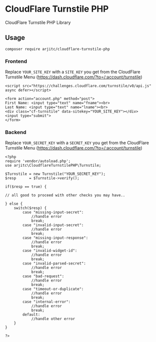 # CloudFlare Turnstile PHP

CloudFlare Turnstile PHP Library

## Usage

```
composer require arjitc/cloudflare-turnstile-php
```


### Frontend

Replace `YOUR_SITE_KEY` with a `SITE_KEY` you get from the CloudFlare Turnstile Menu (https://dash.cloudflare.com/?to=/:account/turnstile)

```
<script src="https://challenges.cloudflare.com/turnstile/v0/api.js" async defer></script>

<form action="account.php" method="post">
First Name: <input type="text" name="fname"><br>
Last Name: <input type="text" name="lname"><br>
<div class="cf-turnstile" data-sitekey="YOUR_SITE_KEY"></div>
<input type="submit">
</form>
```

### Backend

Replace `YOUR_SECRET_KEY` with a `SECRET_KEY` you get from the CloudFlare Turnstile Menu (https://dash.cloudflare.com/?to=/:account/turnstile)

```
<?php
require 'vendor/autoload.php';
use arjitc\CloudflareTurnstilePHP\Turnstile;

$Turnstile = new Turnstile("YOUR_SECRET_KEY");
$resp      = $Turnstile->verify();

if($resp == true) {
    
// all good to proceed with other checks you may have..

} else {
    switch($resp) {
        case "missing-input-secret":
            //handle error
            break;
        case "invalid-input-secret":
            //handle error
            break;
        case "missing-input-response":
            //handle error
            break;
        case "invalid-widget-id":
            //handle error
            break;
        case "invalid-parsed-secret":
            //handle error
            break;
        case "bad-request":
            //handle error
            break;
        case "timeout-or-duplicate":
            //handle error
            break;
        case "internal-error":
            //handle error
            break;
        default:
            //handle other error
    }
}
 
?>
```
